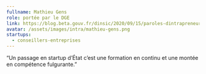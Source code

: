 ```yaml
---
fullname: Mathieu Gens
role: portée par le DGE
link: https://blog.beta.gouv.fr/dinsic/2020/09/15/paroles-dintrapreneurs-6-mathieu-gens-de-la-startup-detat-place-des-entreprises/
avatar: /assets/images/intra/mathieu-gens.png
startups:
  - conseillers-entreprises
---
```

“Un passage en startup d’État c’est une formation en continu et une montée en compétence fulgurante.”
